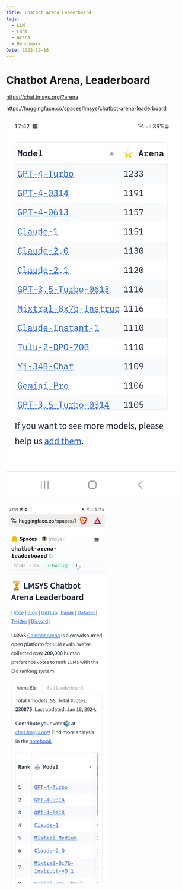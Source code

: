 ```yaml
---
title: Chatbot Arena Leaderboard
tags:
  - LLM
  - Chat
  - Arena
  - Benchmark
Date: 2023-12-16
---
```


# Chatbot Arena, Leaderboard 

https://chat.lmsys.org/?arena

https://huggingface.co/spaces/lmsys/chatbot-arena-leaderboard

![](../_asset/Screenshot_20231217_174242_Brave.jpg)

![](../_asset/Screenshot_20240123_230644_Brave.jpg)